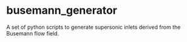 # busemann_generator
A set of python scripts to generate supersonic inlets derived from the Busemann flow field.  
